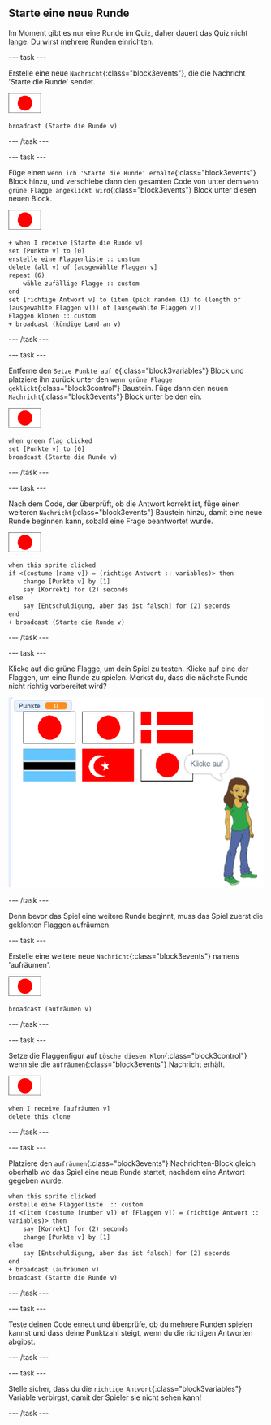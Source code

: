 ## Starte eine neue Runde

Im Moment gibt es nur eine Runde im Quiz, daher dauert das Quiz nicht lange. Du wirst mehrere Runden einrichten.

--- task ---

Erstelle eine neue `Nachricht`{:class="block3events"}, die die Nachricht 'Starte die Runde' sendet.

![Flaggenfigur](images/flag-sprite.png)

```blocks3
broadcast (Starte die Runde v)
```

--- /task ---

--- task ---

Füge einen `wenn ich 'Starte die Runde' erhalte`{:class="block3events"} Block hinzu, und verschiebe dann den gesamten Code von unter dem `wenn grüne Flagge angeklickt wird`{:class="block3events"} Block unter diesen neuen Block.

![Flaggenfigur](images/flag-sprite.png)

```blocks3
+ when I receive [Starte die Runde v]
set [Punkte v] to [0]
erstelle eine Flaggenliste :: custom
delete (all v) of [ausgewählte Flaggen v]
repeat (6)
    wähle zufällige Flagge :: custom
end
set [richtige Antwort v] to (item (pick random (1) to (length of [ausgewählte Flaggen v])) of [ausgewählte Flaggen v])
Flaggen klonen :: custom
+ broadcast (kündige Land an v)
```

--- /task ---

--- task ---

Entferne den `Setze Punkte auf 0`{:class="block3variables"} Block und platziere ihn zurück unter den `wenn grüne Flagge geklickt`{:class="block3control"} Baustein. Füge dann den neuen `Nachricht`{:class="block3events"} Block unter beiden ein.

![Flaggenfigur](images/flag-sprite.png)

```blocks3
when green flag clicked
set [Punkte v] to [0]
broadcast (Starte die Runde v)
```

--- /task ---

--- task ---

Nach dem Code, der überprüft, ob die Antwort korrekt ist, füge einen weiteren `Nachricht`{:class="block3events"} Baustein hinzu, damit eine neue Runde beginnen kann, sobald eine Frage beantwortet wurde.

![Flaggenfigur](images/flag-sprite.png)

```blocks3
when this sprite clicked
if <(costume [name v]) = (richtige Antwort :: variables)> then
    change [Punkte v] by [1]
    say [Korrekt] for (2) seconds
else
    say [Entschuldigung, aber das ist falsch] for (2) seconds
end
+ broadcast (Starte die Runde v)
```

--- /task ---

--- task ---

Klicke auf die grüne Flagge, um dein Spiel zu testen. Klicke auf eine der Flaggen, um eine Runde zu spielen. Merkst du, dass die nächste Runde nicht richtig vorbereitet wird?

![Nächste Runde funktioniert nicht](images/next-round-does-not-work.png)

--- /task ---

Denn bevor das Spiel eine weitere Runde beginnt, muss das Spiel zuerst die geklonten Flaggen aufräumen.

--- task ---

Erstelle eine weitere neue `Nachricht`{:class="block3events"} namens 'aufräumen'.

![Flaggenfigur](images/flag-sprite.png)

```blocks3
broadcast (aufräumen v)
```

--- /task ---

--- task ---

Setze die Flaggenfigur auf `Lösche diesen Klon`{:class="block3control"} wenn sie die `aufräumen`{:class="block3events"} Nachricht erhält.

![Flaggenfigur](images/flag-sprite.png)

```blocks3
when I receive [aufräumen v]
delete this clone
```

--- /task ---

--- task ---

Platziere den `aufräumen`{:class="block3events"} Nachrichten-Block gleich oberhalb wo das Spiel eine neue Runde startet, nachdem eine Antwort gegeben wurde.

```blocks3
when this sprite clicked
erstelle eine Flaggenliste  :: custom
if <(item (costume [number v]) of [Flaggen v]) = (richtige Antwort :: variables)> then
    say [Korrekt] for (2) seconds
    change [Punkte v] by [1]
else
    say [Entschuldigung, aber das ist falsch] for (2) seconds
end
+ broadcast (aufräumen v)
broadcast (Starte die Runde v)
```

--- /task ---

--- task ---

Teste deinen Code erneut und überprüfe, ob du mehrere Runden spielen kannst und dass deine Punktzahl steigt, wenn du die richtigen Antworten abgibst.

--- /task ---

--- task ---

Stelle sicher, dass du die `richtige Antwort`{:class="block3variables"} Variable verbirgst, damit der Spieler sie nicht sehen kann!

--- /task ---